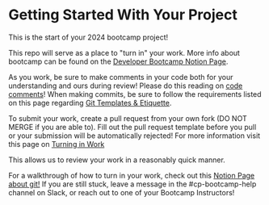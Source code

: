 # Getting Started With Your Project

This is the start of your 2024 bootcamp project!

This repo will serve as a place to "turn in" your work. More info about bootcamp can be found on the [Developer Bootcamp Notion Page](https://h4i.notion.site/Developer-Bootcamp-2022-27ea8d57abff452abe572e31b8762f8e).

As you work, be sure to make comments in your code both for your understanding and ours during review! Please do this reading on [code comments](https://stackoverflow.blog/2021/12/23/best-practices-for-writing-code-comments/)! When making commits, be sure to follow the requirements listed on this page regarding [Git Templates & Etiquette](https://h4i.notion.site/Git-Templates-Etiquette-9726a4c2b17d48c89ea51b8303389473).

To submit your work, create a pull request from your own fork (DO NOT MERGE if you are able to). Fill out the pull request template before you pull or your submission will be automatically rejected! For more information visit this page on [Turning in Work](https://h4i.notion.site/Turning-in-Work-652e6bf24fac4103b30847618591a658)

This allows us to review your work in a reasonably quick manner.

For a walkthrough of how to turn in your work, check out this [Notion Page about git!](https://h4i.notion.site/Turning-in-Work-652e6bf24fac4103b30847618591a658)
If you are still stuck, leave a message in the #cp-bootcamp-help channel on Slack, or reach out to one of your Bootcamp Instructors!
